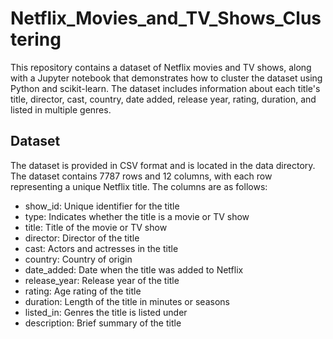 # Netflix_Movies_and_TV_Shows_Clustering
This repository contains a dataset of Netflix movies and TV shows, along with a Jupyter notebook that demonstrates how to cluster the dataset using Python and scikit-learn. The dataset includes information about each title's title, director, cast, country, date added, release year, rating, duration, and listed in multiple genres.

## Dataset

The dataset is provided in CSV format and is located in the data directory. The dataset contains 7787 rows and 12 columns, with each row representing a unique Netflix title. The columns are as follows:

* show_id: Unique identifier for the title
* type: Indicates whether the title is a movie or TV show
* title: Title of the movie or TV show
* director: Director of the title
* cast: Actors and actresses in the title
* country: Country of origin
* date_added: Date when the title was added to Netflix
* release_year: Release year of the title
* rating: Age rating of the title
* duration: Length of the title in minutes or seasons
* listed_in: Genres the title is listed under
* description: Brief summary of the title
